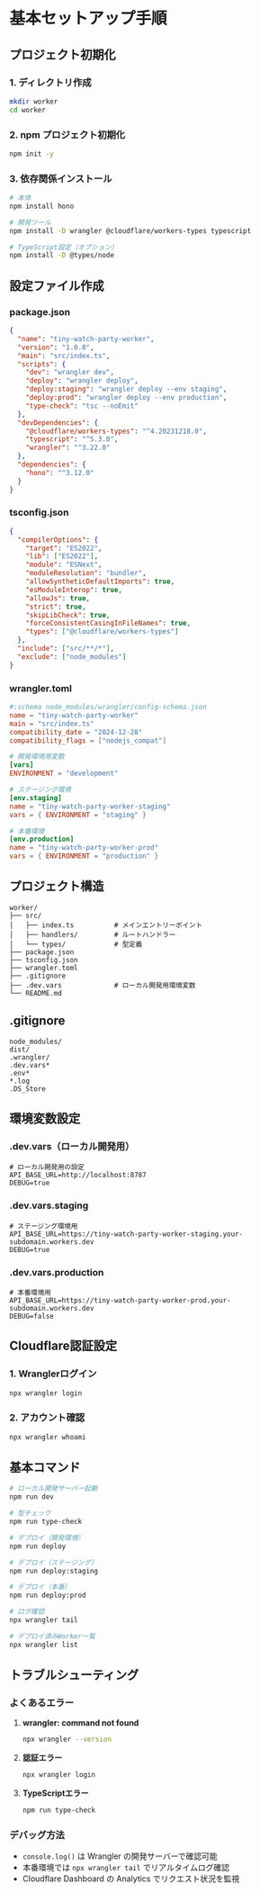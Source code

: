# 基本セットアップ手順

## プロジェクト初期化

### 1. ディレクトリ作成

```bash
mkdir worker
cd worker
```

### 2. npm プロジェクト初期化

```bash
npm init -y
```

### 3. 依存関係インストール

```bash
# 本体
npm install hono

# 開発ツール
npm install -D wrangler @cloudflare/workers-types typescript

# TypeScript設定（オプション）
npm install -D @types/node
```

## 設定ファイル作成

### package.json

```json
{
  "name": "tiny-watch-party-worker",
  "version": "1.0.0",
  "main": "src/index.ts",
  "scripts": {
    "dev": "wrangler dev",
    "deploy": "wrangler deploy",
    "deploy:staging": "wrangler deploy --env staging",
    "deploy:prod": "wrangler deploy --env production",
    "type-check": "tsc --noEmit"
  },
  "devDependencies": {
    "@cloudflare/workers-types": "^4.20231218.0",
    "typescript": "^5.3.0",
    "wrangler": "^3.22.0"
  },
  "dependencies": {
    "hono": "^3.12.0"
  }
}
```

### tsconfig.json

```json
{
  "compilerOptions": {
    "target": "ES2022",
    "lib": ["ES2022"],
    "module": "ESNext",
    "moduleResolution": "bundler",
    "allowSyntheticDefaultImports": true,
    "esModuleInterop": true,
    "allowJs": true,
    "strict": true,
    "skipLibCheck": true,
    "forceConsistentCasingInFileNames": true,
    "types": ["@cloudflare/workers-types"]
  },
  "include": ["src/**/*"],
  "exclude": ["node_modules"]
}
```

### wrangler.toml

```toml
#:schema node_modules/wrangler/config-schema.json
name = "tiny-watch-party-worker"
main = "src/index.ts"
compatibility_date = "2024-12-28"
compatibility_flags = ["nodejs_compat"]

# 開発環境用変数
[vars]
ENVIRONMENT = "development"

# ステージング環境
[env.staging]
name = "tiny-watch-party-worker-staging"
vars = { ENVIRONMENT = "staging" }

# 本番環境
[env.production]
name = "tiny-watch-party-worker-prod"
vars = { ENVIRONMENT = "production" }
```

## プロジェクト構造

```
worker/
├── src/
│   ├── index.ts          # メインエントリーポイント
│   ├── handlers/         # ルートハンドラー
│   └── types/            # 型定義
├── package.json
├── tsconfig.json
├── wrangler.toml
├── .gitignore
├── .dev.vars             # ローカル開発用環境変数
└── README.md
```

## .gitignore

```gitignore
node_modules/
dist/
.wrangler/
.dev.vars*
.env*
*.log
.DS_Store
```

## 環境変数設定

### .dev.vars（ローカル開発用）

```env
# ローカル開発用の設定
API_BASE_URL=http://localhost:8787
DEBUG=true
```

### .dev.vars.staging

```env
# ステージング環境用
API_BASE_URL=https://tiny-watch-party-worker-staging.your-subdomain.workers.dev
DEBUG=true
```

### .dev.vars.production

```env
# 本番環境用
API_BASE_URL=https://tiny-watch-party-worker-prod.your-subdomain.workers.dev
DEBUG=false
```

## Cloudflare認証設定

### 1. Wranglerログイン

```bash
npx wrangler login
```

### 2. アカウント確認

```bash
npx wrangler whoami
```

## 基本コマンド

```bash
# ローカル開発サーバー起動
npm run dev

# 型チェック
npm run type-check

# デプロイ（開発環境）
npm run deploy

# デプロイ（ステージング）
npm run deploy:staging

# デプロイ（本番）
npm run deploy:prod

# ログ確認
npx wrangler tail

# デプロイ済みWorker一覧
npx wrangler list
```

## トラブルシューティング

### よくあるエラー

1. **wrangler: command not found**
   ```bash
   npx wrangler --version
   ```

2. **認証エラー**
   ```bash
   npx wrangler login
   ```

3. **TypeScriptエラー**
   ```bash
   npm run type-check
   ```

### デバッグ方法

- `console.log()` は Wrangler の開発サーバーで確認可能
- 本番環境では `npx wrangler tail` でリアルタイムログ確認
- Cloudflare Dashboard の Analytics でリクエスト状況を監視